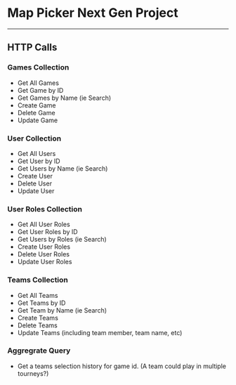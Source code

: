 # Map Picker Next Gen Project

------

## HTTP Calls

### Games Collection

- Get All Games
- Get Game by ID
- Get Games by Name (ie Search)
- Create Game 
- Delete Game
- Update Game

### User Collection

- Get All Users
- Get User by ID
- Get Users by Name (ie Search)
- Create User 
- Delete User
- Update User 

### User Roles Collection

- Get All User Roles
- Get User Roles by ID
- Get Users by Roles (ie Search)
- Create User Roles 
- Delete User Roles
- Update User Roles

### Teams Collection

- Get All Teams
- Get Teams by ID
- Get Team by Name (ie Search)
- Create Teams 
- Delete Teams
- Update Teams (including team member, team name, etc)

### Aggregrate Query

- Get a teams selection history for game id. (A team could play in multiple tourneys?)